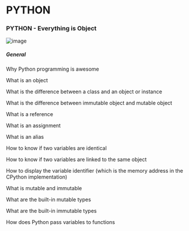 # PYTHON

### PYTHON - Everything is Object

![image](https://github.com/Joseph-Chukwudiegwu/alx-higher_level_programming/assets/117829502/7d6dfa69-219b-4b36-89c9-5593d86f2bbd)


##### General

Why Python programming is awesome

What is an object

What is the difference between a class and an object or instance

What is the difference between immutable object and mutable object

What is a reference

What is an assignment

What is an alias

How to know if two variables are identical

How to know if two variables are linked to the same object

How to display the variable identifier (which is the memory address in the CPython implementation)

What is mutable and immutable

What are the built-in mutable types

What are the built-in immutable types

How does Python pass variables to functions
